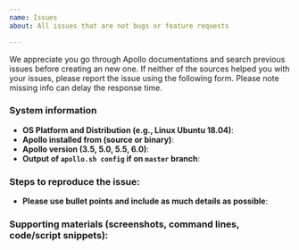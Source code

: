 ```yaml
---
name: Issues
about: All issues that are not bugs or feature requests

---
```


We appreciate you go through Apollo documentations and search previous issues before creating an new one. If neither of the sources helped you with your issues, please report the issue using the following form. Please note missing info can delay the response time.

### System information

- **OS Platform and Distribution (e.g., Linux Ubuntu 18.04)**:
- **Apollo installed from (source or binary)**:
- **Apollo version (3.5, 5.0, 5.5, 6.0)**:
- **Output of `apollo.sh config` if on `master` branch**:

### Steps to reproduce the issue:
- **Please use bullet points and include as much details as possible**:

### Supporting materials (screenshots, command lines, code/script snippets):
